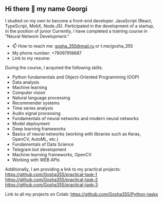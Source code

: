 ## Hi there 👋 my name Georgi
I studied on my own to become a front-end developer. JavaScript (React, TypeScript, MobX, Node.JS).
Participated in the development of a startup, in the position of junior
Currently, I have completed a training course in "Neural Network Development."
- 📫 How to reach me: gosha_355@mail.ru or t.me/gosha_355
- My phone number: +79097918687
- Link to my resume:
  
During the course, I acquired the following skills:
- Python fundamentals and Object-Oriented Programming (OOP)
- Data analysis
- Machine learning
- Computer vision
- Natural language processing
- Recommender systems
- Time series analysis
- Audio signal processing
- Fundamentals of neural networks and modern neural networks
- Model deployment
- Deep learning frameworks
- Basics of neural networks (working with libraries such as Keras, OpenCV, AutoML, etc.)
- Fundamentals of Data Science
- Telegram bot development
- Machine learning frameworks, OpenCV
- Working with WEB APIs

Additionally, I am providing a link to my practical projects:
https://github.com/Gosha355/practical-task-1
https://github.com/Gosha355/practical-task-2
https://github.com/Gosha355/practical-task-3

Link to all my projects on Colab: https://github.com/Gosha355/Python-tasks
<!--
**Gosha355/Gosha355** is a ✨ _special_ ✨ repository because its `README.md` (this file) appears on your GitHub profile.

Here are some ideas to get you started:

- 🔭 I’m currently working on ...

-->
